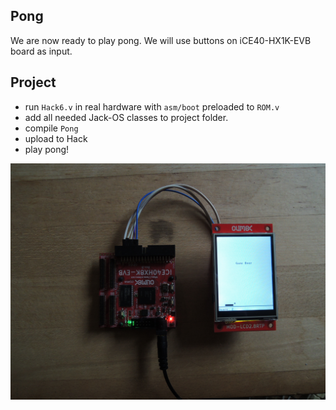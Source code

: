 ## Pong
We are now ready to play pong. We will use buttons on iCE40-HX1K-EVB board as input.

## Project
* run `Hack6.v` in real hardware with `asm/boot` preloaded to `ROM.v`
* add all needed Jack-OS classes to project folder.
* compile `Pong`
* upload to Hack
* play pong!

![](pong.jpg)
